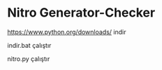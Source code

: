 # Nitro Generator-Checker
https://www.python.org/downloads/ indir

indir.bat çalıştır

nitro.py çalıştır